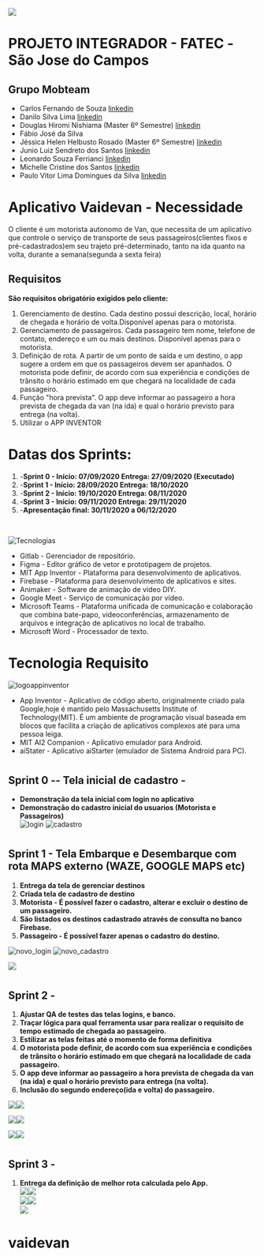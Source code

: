 ![](https://fatecsjc-prd.azurewebsites.net/images/logo/fatecsjc_400x192.png)
# PROJETO INTEGRADOR - FATEC -São Jose do Campos
## Grupo Mobteam
* Carlos Fernando de Souza [linkedin](https://www.linkedin.com/in/carlos-fernando-souza-94aa074b/)
* Danilo Silva Lima [linkedin](https://www.linkedin.com/in/danilo-silva-lima-029bb8142/)
* Douglas Hiromi Nishiama (Master 6º Semestre) [linkedin](https://www.linkedin.com/in/douglasnishiama/)
* Fábio José da Silva [](url)
* Jéssica Helen Helbusto Rosado (Master 6º Semestre) [linkedin](https://www.linkedin.com/in/jessica-rosado)
* Junio Luiz Sendreto dos Santos [linkedin](www.linkedin.com/in/junio-sendreto)
* Leonardo Souza Ferrianci [linkedin](https://www.linkedin.com/in/leonardo-ferrianci-a245ba19b/)
* Michelle Cristine dos Santos [linkedin](https://www.linkedin.com/in/michelle-santos-99662375)
* Paulo Vitor Lima Domingues da Silva [linkedin](https://www.linkedin.com/in/paulo-vítor/)
# Aplicativo Vaidevan - Necessidade
O cliente é um motorista autonomo de Van, que necessita de um aplicativo que controle o  serviço de transporte de seus passageiros(clientes fixos e pré-cadastrados)em seu trajeto  pré-determinado, tanto na ida quanto na volta, durante a semana(segunda a sexta feira)
## Requisitos
 **São requisitos obrigatório exigidos pelo cliente:**
1. Gerenciamento de destino. Cada destino possui descrição, local, horário de chegada e horário de volta.Disponível apenas para o motorista.
2. Gerenciamento de passageiros. Cada passageiro tem nome, telefone de contato, endereço e um ou mais destinos. Disponível apenas para o motorista. 
3. Definição de rota. A partir de um ponto de saída e um destino, o app sugere a ordem em que os passageiros devem ser apanhados. O motorista pode definir, de acordo com sua experiência e condições de trânsito o horário estimado em que chegará na localidade de cada passageiro.
4. Função "hora prevista". O app deve informar ao passageiro a hora prevista de chegada da van (na ida) e qual o horário previsto para entrega (na volta).
5. Utilizar o APP INVENTOR
# Datas dos Sprints:
1. -****Sprint 0 - Início: 07/09/2020 Entrega: 27/09/2020 (Executado)****
2. -****Sprint 1 - Início: 28/09/2020 Entrega: 18/10/2020****
3. -****Sprint 2 - Início: 19/10/2020 Entrega: 08/11/2020****
4. -****Sprint 3 - Início: 09/11/2020 Entrega: 29/11/2020****
5. -****Apresentação final: 30/11/2020 a 06/12/2020****
<br>

![Tecnologias](https://uploaddeimagens.com.br/images/002/927/152/full/Tecnologias.png?1603204097 "Tecnologias")
* Gitlab -  Gerenciador de repositório.
* Figma -  Editor gráfico de vetor e prototipagem de projetos.
* MIT App Inventor -  Plataforma para desenvolvimento de aplicativos.
* Firebase -  Plataforma para desenvolvimento de aplicativos e sites.
* Animaker -  Software de animação de vídeo DIY.
* Google Meet  -  Serviço de comunicação por vídeo.
* Microsoft Teams -  Plataforma unificada de comunicação e colaboração que combina bate-papo, videoconferências, armazenamento de arquivos e integração de aplicativos no local de trabalho.
* Microsoft Word -   Processador de texto.

# Tecnologia Requisito
![logoappinventor](https://appinventor.mit.edu/explore/sites/explore.appinventor.mit.edu/files/ai-bee-logo.png "logoappinventor")
* App Inventor - Aplicativo de código aberto, originalmente criado pala Google,hoje é mantido pelo Massachusetts Institute of Technology(MIT). É um ambiente de programação visual baseada em blocos que facilita a criação de aplicativos complexos até para uma pessoa leiga.
* MIT AI2 Companion - Aplicativo emulador para Android.
* aiStater - Aplicativo aiStarter (emulador de Sistema Android para PC).

# <h2> Sprint 0 -- Tela inicial de cadastro - 
* **Demonstração da tela inicial com login no aplicativo**
* **Demonstração do cadastro inicial do usuarios (Motorista e Passageiros)**<br>
![login](https://uploaddeimagens.com.br/images/002/927/194/full/Tela_Login_Sprint0.png?1603204988 "login")  ![cadastro](https://uploaddeimagens.com.br/images/002/927/195/full/Tela_Cadastro_Sprint0.png?1603205000 "cadastro")

# <h2> Sprint 1 - Tela Embarque e Desembarque com rota MAPS externo (WAZE, GOOGLE MAPS etc)
1. **Entrega da tela de gerenciar destinos**
2. **Criada tela de cadastro de destino**
3. **Motorista - É possível fazer o cadastro, alterar e excluir o destino de um passageiro.**
4. **São listados os destinos cadastrado através de consulta no banco Firebase.**
5. **Passageiro - É possível fazer apenas o cadastro do destino.**


![novo_login](https://uploaddeimagens.com.br/images/002/927/505/original/novo_login.png?1603214614 "novo_login") ![novo_cadastro](https://uploaddeimagens.com.br/images/002/927/512/full/novo_cadastro.png?1603214675 "novo_cadastro")


![](https://uploaddeimagens.com.br/images/002/926/546/full/telasnovas.png?1603154702)

# <h2>Sprint 2 -
1. **Ajustar QA de testes das telas logins, e banco.**
2. **Traçar lógica para qual ferramenta usar para realizar o requisito de tempo estimado de chegada ao passageiro.**
3. **Estilizar as telas feitas até o momento de forma definitiva**
4. **O motorista pode definir, de acordo com sua experiência e condições de trânsito o horário estimado em que chegará na localidade de cada passageiro.**
5. **O app deve informar ao passageiro a hora prevista de chegada da van (na ida) e qual o horário previsto para entrega (na volta).**
6. **Inclusão do segundo endereço(ida e volta) do passageiro.**

![](https://uploaddeimagens.com.br/images/002/952/682/original/login.png?1604884869)![](https://uploaddeimagens.com.br/images/002/952/695/original/lista.png?1604885952)

![](https://uploaddeimagens.com.br/images/002/952/661/original/Embarque1.png?1604883569)![](https://uploaddeimagens.com.br/images/002/952/671/original/Embarque2.png?1604884174)

![](https://uploaddeimagens.com.br/images/002/952/678/original/info.png?1604884614)![](https://uploaddeimagens.com.br/images/002/952/668/original/passageiro.png?1604884011)






# <h2> Sprint 3 -
1. **Entrega da definição de melhor rota calculada pelo App.** <br>
![](https://uploaddeimagens.com.br/images/002/983/594/full/WhatsApp_Image_2020-11-29_at_14.38.32_%281%29.jpeg?1606688544)![](https://uploaddeimagens.com.br/images/002/983/595/full/WhatsApp_Image_2020-11-29_at_14.38.32.jpeg?1606688555) <br>
![](https://uploaddeimagens.com.br/images/002/983/597/full/WhatsApp_Image_2020-11-29_at_14.38.33_%282%29.jpeg?160)![](https://uploaddeimagens.com.br/images/002/983/598/full/WhatsApp_Image_2020-11-29_at_14.38.33.jpeg?1606688634) <br>
![](https://uploaddeimagens.com.br/images/002/983/596/full/WhatsApp_Image_2020-11-29_at_14.38.33_%281%29.jpeg?160668859)
# vaidevan
